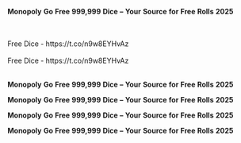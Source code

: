 <strong>Monopoly</strong> <strong>Go</strong> <strong>Free</strong> <strong>999,999</strong> <strong>Dice</strong> <strong>–</strong> <strong>Your</strong> <strong>Source</strong> <strong>for</strong> <strong>Free</strong> <strong>Rolls</strong> <strong>2025</strong>

<br>
<br>Free Dice - https://t.co/n9w8EYHvAz
<br>
<br>Free Dice - https://t.co/n9w8EYHvAz
<br>
<br>

<strong>Monopoly</strong> <strong>Go</strong> <strong>Free</strong> <strong>999,999</strong> <strong>Dice</strong> <strong>–</strong> <strong>Your</strong> <strong>Source</strong> <strong>for</strong> <strong>Free</strong> <strong>Rolls</strong> <strong>2025</strong>

<strong>Monopoly</strong> <strong>Go</strong> <strong>Free</strong> <strong>999,999</strong> <strong>Dice</strong> <strong>–</strong> <strong>Your</strong> <strong>Source</strong> <strong>for</strong> <strong>Free</strong> <strong>Rolls</strong> <strong>2025</strong>

<strong>Monopoly</strong> <strong>Go</strong> <strong>Free</strong> <strong>999,999</strong> <strong>Dice</strong> <strong>–</strong> <strong>Your</strong> <strong>Source</strong> <strong>for</strong> <strong>Free</strong> <strong>Rolls</strong> <strong>2025</strong>

<strong>Monopoly</strong> <strong>Go</strong> <strong>Free</strong> <strong>999,999</strong> <strong>Dice</strong> <strong>–</strong> <strong>Your</strong> <strong>Source</strong> <strong>for</strong> <strong>Free</strong> <strong>Rolls</strong> <strong>2025</strong>
